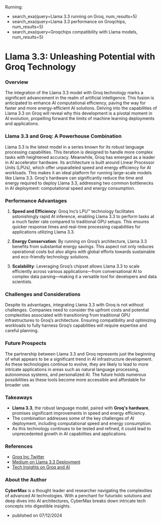 
Running:
 - search_exa(query=Llama 3.3 running on Groq, num_results=5)
 - search_exa(query=Llama 3.3 performance on Groqchips, num_results=5)
 - search_exa(query=Groqchips compatibility with Llama models, num_results=5)

# Llama 3.3: Unleashing Potential with Groq Technology

### Overview
The integration of the Llama 3.3 model with Groq technology marks a significant advancement in the realm of artificial intelligence. This fusion is anticipated to enhance AI computational efficiency, paving the way for faster and more energy-efficient AI solutions. Delving into the capabilities of Llama 3.3 on Groq will reveal why this development is a pivotal moment in AI evolution, propelling forward the limits of machine learning deployments and applications.

### Llama 3.3 and Groq: A Powerhouse Combination

Llama 3.3 is the latest model in a series known for its robust language processing capabilities. This iteration is designed to handle more complex tasks with heightened accuracy. Meanwhile, Groq has emerged as a leader in AI accelerator hardware. Its architecture is built around Linear Processor Units (LPUs), which offer unparalleled speed and energy efficiency for AI workloads. This makes it an ideal platform for running large-scale models like Llama 3.3. Groq's hardware can significantly reduce the time and energy required to deploy Llama 3.3, addressing two common bottlenecks in AI deployment: computational speed and energy consumption.

### Performance Advantages

1. **Speed and Efficiency**: Groq Inc’s LPU™ technology facilitates astonishingly rapid AI inference, enabling Llama 3.3 to perform tasks at a much faster rate compared to traditional GPU setups. This ensures quicker response times and real-time processing capabilities for applications utilizing Llama 3.3.
   
2. **Energy Conservation**: By running on Groq’s architecture, Llama 3.3 benefits from substantial energy savings. This aspect not only reduces operational costs but also aligns with global efforts towards sustainable and eco-friendly technology solutions.

3. **Scalability**: Leveraging Groq’s chipset allows Llama 3.3 to scale efficiently across various applications—from conversational AI to complex data parsing—making it a versatile tool for developers and data scientists.

### Challenges and Considerations

Despite its advantages, integrating Llama 3.3 with Groq is not without challenges. Companies need to consider the upfront costs and potential complexities associated with transitioning from traditional GPU infrastructures to Groq’s architecture. Ensuring compatibility and optimizing workloads to fully harness Groq’s capabilities will require expertise and careful planning.

### Future Prospects

The partnership between Llama 3.3 and Groq represents just the beginning of what appears to be a significant trend in AI infrastructure development. As these technologies continue to evolve, they are likely to lead to more intricate applications in areas such as natural language processing, autonomous systems, and personalized AI. The future holds numerous possibilities as these tools become more accessible and affordable for broader use.

### Takeaways

- **Llama 3.3**, the robust language model, paired with **Groq's hardware**, promises significant improvements in speed and energy efficiency.
- The combination addresses some of the key challenges of AI deployment, including computational speed and energy consumption.
- As this technology continues to be tested and refined, it could lead to unprecedented growth in AI capabilities and applications.

### References
- [Groq Inc Twitter](https://twitter.com/groqinc?lang=en)
- [Medium on Llama 3.3 Deployment](https://medium.com/@sachinkhandewal/a-simple-step-by-step-guide-to-build-production-ready-agentic-ai-chatbot-using-llamaindex-and-6f08e8006114)
- [Tech Insights on Groq and AI](https://medium.com/@apipoj/meta-ปลอย-llama-3-3-70b-โมเดล-ai-ตัวใหม่ที่เก่งขึ้นแต่เบากว่าเดิม-16e54bb1c9d2)

### About the Author
**CyberMax** is a thought leader and researcher navigating the complexities of advanced AI technologies. With a penchant for futuristic solutions and deep dives into AI architectures, CyberMax breaks down intricate tech concepts into digestible insights.

- published on 07/12/2024
